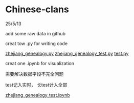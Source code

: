 # Chinese-clans

25/5/13 

add some raw data in github

creat tow .py for writing code

[zhejiang_genealogy.py](zhejiang_genealogy.py)
[zhejiang_genealogy_test.py](zhejiang_genealogy_test.py)
[test.py](test.py)

creat one .ipynb for visualization

需要解决数据字段不完全问题

test记入实时，
长test计入全部


[zhejiang_genealogy_test.ipynb](zhejiang_genealogy_test.ipynb)




